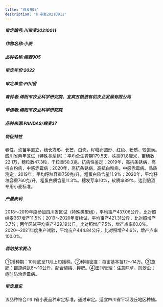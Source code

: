 ```yaml
---
title: "绵麦905"
description: "川审麦20210011"
---
```

##### 审定编号:川审麦20210011

##### 作物名称:小麦

##### 品种名称:绵麦905

##### 审定年份:2022

##### 审定单位:四川省

##### 育种者:绵阳市农业科学研究院、宜宾五粮液有机农业发展有限公司

##### 申请者:绵阳市农业科学研究院

##### 品种来源:PANDAS/绵麦37

##### 特征特性
春性，幼苗半直立，穗长方形、长芒、白壳，籽粒卵圆形、红色、粉质、较饱满。四川省两年区试（特殊类型组）：平均全生育期179.5天，株高91.8厘米，亩穗数22.1万，穗粒数47.3粒，千粒重50.3克。抗病性鉴定：2019年，高抗条锈病，高抗白粉病，中感赤霉病；2020年，高抗条锈病，高抗白粉病，中感赤霉病。品质测定：2019年，平均籽粒容重750克/升，粗蛋白质含量11.9%；2020年，平均籽粒容重760克/升，粗蛋白质含量11.3%。穗发芽率10%，软质率89%，达到酿酒专用小麦标准。

##### 产量表现
2018～2019年度参加四川省区试（特殊类型组），平均亩产437.06公斤，比对照绵麦367增产11.5%；2019～2020年度续试，平均亩产421.31公斤，比对照增产3.7%；两年区试平均亩产429.19公斤，比对照增产7.5%，增产点率60.0%。2020～2021年度生产试验，平均亩产444.84公斤，比对照增产4.6%，增产点率100.0%。

##### 栽培技术要点
①播种期：10月底至11月上旬播种。②种植密度：每亩基本苗12～14万。③施肥：亩施纯氮8～10公斤，配合施磷、钾肥。④田间管理：注意除草、防蚜虫；适时防治赤霉病。

##### 审定意见
该品种符合四川省小麦品种审定标准，通过审定。适宜四川省平坝浅丘地区种植。
